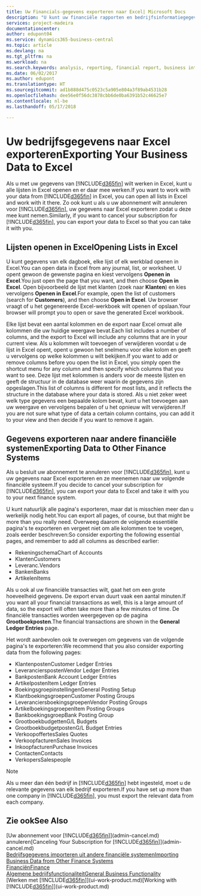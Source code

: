 ```yaml
---
title: Uw Financials-gegevens exporteren naar Excel| Microsoft Docs
description: "U kunt uw financiële rapporten en bedrijfsinformatiegegevens uit Business Central exporteren naar Excel of uw Financials-gegevens in Excel openen."
services: project-madeira
documentationcenter: 
author: edupont04
ms.service: dynamics365-business-central
ms.topic: article
ms.devlang: na
ms.tgt_pltfrm: na
ms.workload: na
ms.search.keywords: analysis, reporting, financial report, business intelligence, BI, Excel
ms.date: 06/02/2017
ms.author: edupont
ms.translationtype: HT
ms.sourcegitcommit: ad1b888d475c0523c5a905e804a3f89ab4531b28
ms.openlocfilehash: dee56e0f56dc3878cbb6de0ba6391b52c46625e7
ms.contentlocale: nl-be
ms.lasthandoff: 05/17/2018

---
```

# <a name="exporting-your-business-data-to-excel"></a><span data-ttu-id="730e1-103">Uw bedrijfsgegevens naar Excel exporteren</span><span class="sxs-lookup"><span data-stu-id="730e1-103">Exporting Your Business Data to Excel</span></span>
<span data-ttu-id="730e1-104">Als u met uw gegevens van [!INCLUDE[d365fin](includes/d365fin_md.md)] wilt werken in Excel, kunt u alle lijsten in Excel openen en er daar mee werken.</span><span class="sxs-lookup"><span data-stu-id="730e1-104">If you want to work with your data from [!INCLUDE[d365fin](includes/d365fin_md.md)] in Excel, you can open all lists in Excel and work with it there.</span></span> <span data-ttu-id="730e1-105">Zo ook kunt u als u uw abonnement wilt annuleren voor [!INCLUDE[d365fin](includes/d365fin_md.md)], uw gegevens naar Excel exporteren zodat u deze mee kunt nemen.</span><span class="sxs-lookup"><span data-stu-id="730e1-105">Similarly, if you want to cancel your subscription for [!INCLUDE[d365fin](includes/d365fin_md.md)], you can export your data to Excel so that you can take it with you.</span></span>

## <a name="opening-lists-in-excel"></a><span data-ttu-id="730e1-106">Lijsten openen in Excel</span><span class="sxs-lookup"><span data-stu-id="730e1-106">Opening Lists in Excel</span></span>
<span data-ttu-id="730e1-107">U kunt gegevens van elk dagboek, elke lijst of elk werkblad openen in Excel.</span><span class="sxs-lookup"><span data-stu-id="730e1-107">You can open data in Excel from any journal, list, or worksheet.</span></span> <span data-ttu-id="730e1-108">U opent gewoon de gewenste pagina en kiest vervolgens **Openen in Excel**.</span><span class="sxs-lookup"><span data-stu-id="730e1-108">You just open the page that you want, and then choose **Open in Excel**.</span></span> <span data-ttu-id="730e1-109">Open bijvoorbeeld de lijst met klanten (zoek naar **Klanten**) en kies vervolgens **Openen in Excel**.</span><span class="sxs-lookup"><span data-stu-id="730e1-109">For example, open the list of customers (search for **Customers**), and then choose **Open in Excel**.</span></span> <span data-ttu-id="730e1-110">Uw browser vraagt of u het gegenereerde Excel-werkboek wilt openen of opslaan.</span><span class="sxs-lookup"><span data-stu-id="730e1-110">Your browser will prompt you to open or save the generated Excel workbook.</span></span>  

<span data-ttu-id="730e1-111">Elke lijst bevat een aantal kolommen en de export naar Excel omvat alle kolommen die uw huidige weergave bevat.</span><span class="sxs-lookup"><span data-stu-id="730e1-111">Each list includes a number of columns, and the export to Excel will include any columns that are in your current view.</span></span> <span data-ttu-id="730e1-112">Als u kolommen wilt toevoegen of verwijderen voordat u de lijst in Excel opent, opent u gewoon het snelmenu voor elke kolom en geeft u vervolgens op welke kolommen u wilt bekijken.</span><span class="sxs-lookup"><span data-stu-id="730e1-112">If you want to add or remove columns before you open the list in Excel, you simply open the shortcut menu for any column and then specify which columns that you want to see.</span></span> <span data-ttu-id="730e1-113">Deze lijst met kolommen is anders voor de meeste lijsten en geeft de structuur in de database weer waarin de gegevens zijn opgeslagen.</span><span class="sxs-lookup"><span data-stu-id="730e1-113">This list of columns is different for most lists, and it reflects the structure in the database where your data is stored.</span></span> <span data-ttu-id="730e1-114">Als u niet zeker weet welk type gegevens een bepaalde kolom bevat, kunt u het toevoegen aan uw weergave en vervolgens bepalen of u het opnieuw wilt verwijderen.</span><span class="sxs-lookup"><span data-stu-id="730e1-114">If you are not sure what type of data a certain column contains, you can add it to your view and then decide if you want to remove it again.</span></span>  

## <a name="exporting-data-to-other-finance-systems"></a><span data-ttu-id="730e1-115">Gegevens exporteren naar andere financiële systemen</span><span class="sxs-lookup"><span data-stu-id="730e1-115">Exporting Data to Other Finance Systems</span></span>
<span data-ttu-id="730e1-116">Als u besluit uw abonnement te annuleren voor [!INCLUDE[d365fin](includes/d365fin_md.md)], kunt u uw gegevens naar Excel exporteren en ze meenemen naar uw volgende financiële systeem.</span><span class="sxs-lookup"><span data-stu-id="730e1-116">If you decide to cancel your subscription for [!INCLUDE[d365fin](includes/d365fin_md.md)], you can export your data to Excel and take it with you to your next finance system.</span></span>  

<span data-ttu-id="730e1-117">U kunt natuurlijk alle pagina's exporteren, maar dat is misschien meer dan u werkelijk nodig hebt.</span><span class="sxs-lookup"><span data-stu-id="730e1-117">You can export all pages, of course, but that might be more than you really need.</span></span> <span data-ttu-id="730e1-118">Overweeg daarom de volgende essentiële pagina's te exporteren en vergeet niet om alle kolommen toe te voegen, zoals eerder beschreven:</span><span class="sxs-lookup"><span data-stu-id="730e1-118">So consider exporting the following essential pages, and remember to add all columns as described earlier:</span></span>  

* <span data-ttu-id="730e1-119">Rekeningschema</span><span class="sxs-lookup"><span data-stu-id="730e1-119">Chart of Accounts</span></span>  
* <span data-ttu-id="730e1-120">Klanten</span><span class="sxs-lookup"><span data-stu-id="730e1-120">Customers</span></span>  
* <span data-ttu-id="730e1-121">Leveranc.</span><span class="sxs-lookup"><span data-stu-id="730e1-121">Vendors</span></span>  
* <span data-ttu-id="730e1-122">Banken</span><span class="sxs-lookup"><span data-stu-id="730e1-122">Banks</span></span>  
* <span data-ttu-id="730e1-123">Artikelen</span><span class="sxs-lookup"><span data-stu-id="730e1-123">Items</span></span>  

<span data-ttu-id="730e1-124">Als u ook al uw financiële transacties wilt, gaat het om een grote hoeveelheid gegevens. De export ervan duurt vaak een aantal minuten.</span><span class="sxs-lookup"><span data-stu-id="730e1-124">If you want all your financial transactions as well, this is a large amount of data, so the export will often take more than a few minutes of time.</span></span> <span data-ttu-id="730e1-125">De financiële transacties worden weergegeven op de pagina **Grootboekposten**.</span><span class="sxs-lookup"><span data-stu-id="730e1-125">The financial transactions are shown in the **General Ledger Entries** page.</span></span>  

<span data-ttu-id="730e1-126">Het wordt aanbevolen ook te overwegen om gegevens van de volgende pagina's te exporteren:</span><span class="sxs-lookup"><span data-stu-id="730e1-126">We recommend that you also consider exporting data from the following pages:</span></span>  

* <span data-ttu-id="730e1-127">Klantenposten</span><span class="sxs-lookup"><span data-stu-id="730e1-127">Customer Ledger Entries</span></span>  
* <span data-ttu-id="730e1-128">Leveranciersposten</span><span class="sxs-lookup"><span data-stu-id="730e1-128">Vendor Ledger Entries</span></span>  
* <span data-ttu-id="730e1-129">Bankposten</span><span class="sxs-lookup"><span data-stu-id="730e1-129">Bank Account Ledger Entries</span></span>  
* <span data-ttu-id="730e1-130">Artikelposten</span><span class="sxs-lookup"><span data-stu-id="730e1-130">Item Ledger Entries</span></span>  
* <span data-ttu-id="730e1-131">Boekingsgroepinstellingen</span><span class="sxs-lookup"><span data-stu-id="730e1-131">General Posting Setup</span></span>  
* <span data-ttu-id="730e1-132">Klantboekingsgroepen</span><span class="sxs-lookup"><span data-stu-id="730e1-132">Customer Posting Groups</span></span>  
* <span data-ttu-id="730e1-133">Leveranciersboekingsgroepen</span><span class="sxs-lookup"><span data-stu-id="730e1-133">Vendor Posting Groups</span></span>  
* <span data-ttu-id="730e1-134">Artikelboekingsgroepen</span><span class="sxs-lookup"><span data-stu-id="730e1-134">Item Posting Groups</span></span>  
* <span data-ttu-id="730e1-135">Bankboekingsgroep</span><span class="sxs-lookup"><span data-stu-id="730e1-135">Bank Posting Group</span></span>  
* <span data-ttu-id="730e1-136">Grootboekbudgetten</span><span class="sxs-lookup"><span data-stu-id="730e1-136">G/L Budgets</span></span>  
* <span data-ttu-id="730e1-137">Grootboekbudgetposten</span><span class="sxs-lookup"><span data-stu-id="730e1-137">G/L Budget Entries</span></span>  
* <span data-ttu-id="730e1-138">Verkoopoffertes</span><span class="sxs-lookup"><span data-stu-id="730e1-138">Sales Quotes</span></span>  
* <span data-ttu-id="730e1-139">Verkoopfacturen</span><span class="sxs-lookup"><span data-stu-id="730e1-139">Sales Invoices</span></span>  
* <span data-ttu-id="730e1-140">Inkoopfacturen</span><span class="sxs-lookup"><span data-stu-id="730e1-140">Purchase Invoices</span></span>  
* <span data-ttu-id="730e1-141">Contacten</span><span class="sxs-lookup"><span data-stu-id="730e1-141">Contacts</span></span>  
* <span data-ttu-id="730e1-142">Verkopers</span><span class="sxs-lookup"><span data-stu-id="730e1-142">Salespeople</span></span>  

> [!NOTE]  
>   <span data-ttu-id="730e1-143">Als u meer dan één bedrijf in [!INCLUDE[d365fin](includes/d365fin_md.md)] hebt ingesteld, moet u de relevante gegevens van elk bedrijf exporteren.</span><span class="sxs-lookup"><span data-stu-id="730e1-143">If you have set up more than one company in [!INCLUDE[d365fin](includes/d365fin_md.md)], you must export the relevant data from each company.</span></span>

## <a name="see-also"></a><span data-ttu-id="730e1-144">Zie ook</span><span class="sxs-lookup"><span data-stu-id="730e1-144">See Also</span></span>
<span data-ttu-id="730e1-145">[Uw abonnement voor [!INCLUDE[d365fin](includes/d365fin_md.md)]](admin-cancel.md) annuleren</span><span class="sxs-lookup"><span data-stu-id="730e1-145">[Canceling Your Subscription for [!INCLUDE[d365fin](includes/d365fin_md.md)]](admin-cancel.md)</span></span>  
[<span data-ttu-id="730e1-146">Bedrijfsgegevens importeren uit andere financiële systemen</span><span class="sxs-lookup"><span data-stu-id="730e1-146">Importing Business Data from Other Finance Systems</span></span>](across-import-data-configuration-packages.md)  
[<span data-ttu-id="730e1-147">Financiën</span><span class="sxs-lookup"><span data-stu-id="730e1-147">Finance</span></span>](finance.md)  
[<span data-ttu-id="730e1-148">Algemene bedrijfsfunctionaliteit</span><span class="sxs-lookup"><span data-stu-id="730e1-148">General Business Functionality</span></span>](ui-across-business-areas.md)  
<span data-ttu-id="730e1-149">[Werken met [!INCLUDE[d365fin](includes/d365fin_md.md)]](ui-work-product.md)</span><span class="sxs-lookup"><span data-stu-id="730e1-149">[Working with [!INCLUDE[d365fin](includes/d365fin_md.md)]](ui-work-product.md)</span></span>  

